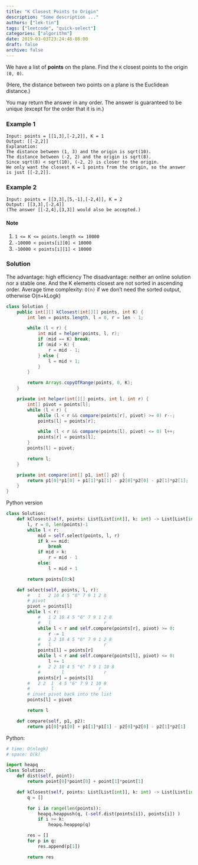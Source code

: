 ```yaml
---
title: "K Closest Points to Origin"
description: "Some description ..."
authors: ["lek-tin"]
tags: ["leetcode", "quick-select"]
categories: ["algorithm"]
date: 2019-03-03T23:24:48-08:00
draft: false
archive: false
---
```

We have a list of **points** on the plane. Find the `K` closest points to the origin `(0, 0)`.

(Here, the distance between two points on a plane is the Euclidean distance.)

You may return the answer in any order.  The answer is guaranteed to be unique (except for the order that it is in.)


### Example 1
```
Input: points = [[1,3],[-2,2]], K = 1
Output: [[-2,2]]
Explanation: 
The distance between (1, 3) and the origin is sqrt(10).
The distance between (-2, 2) and the origin is sqrt(8).
Since sqrt(8) < sqrt(10), (-2, 2) is closer to the origin.
We only want the closest K = 1 points from the origin, so the answer is just [[-2,2]].
```

### Example 2
```
Input: points = [[3,3],[5,-1],[-2,4]], K = 2
Output: [[3,3],[-2,4]]
(The answer [[-2,4],[3,3]] would also be accepted.)
```

#### Note
1. `1 <= K <= points.length <= 10000`
2. `-10000 < points[i][0] < 10000`
3. `-10000 < points[i][1] < 10000`

### Solution
The advantage: high efficiency
The disadvantage: neither an online solution nor a stable one. And the K elements closest are not sorted in ascending order.
Average time complexity: `O(n)` if we don’t need the sorted output, otherwise O(n+kLogk)

```java
class Solution {
    public int[][] kClosest(int[][] points, int K) {
        int len = points.length, l = 0, r = len - 1;

        while (l < r) {
            int mid = helper(points, l, r);
            if (mid == K) break;
            if (mid > K) {
                r = mid - 1;
            } else {
                l = mid + 1;
            }
        }

        return Arrays.copyOfRange(points, 0, K);
    }

    private int helper(int[][] points, int l, int r) {
        int[] pivot = points[l];
        while (l < r) {
            while (l < r && compare(points[r], pivot) >= 0) r--;
            points[l] = points[r];

            while (l < r && compare(points[l], pivot) <= 0) l++;
            points[r] = points[l];
        }
        points[l] = pivot;

        return l;
    }

    private int compare(int[] p1, int[] p2) {
        return p1[0]*p1[0] + p1[1]*p1[1] - p2[0]*p2[0] - p2[1]*p2[1];
    }
}
```
Python version
```python
class Solution:
    def kClosest(self, points: List[List[int]], k: int) -> List[List[int]]:
        l, r = 0, len(points)-1
        while l < r:
            mid = self.select(points, l, r)
            if k == mid:
                break
            if mid > k:
                r = mid - 1
            else:
                l = mid + 1

        return points[0:k]

    def select(self, points, l, r):
        #   1   2 10 4 5 "6" 7 9 1 2 8
        # pivot
        pivot = points[l]
        while l < r:
            #   1 2 10 4 5 "6" 7 9 1 2 8
            #   l                    r
            while l < r and self.compare(points[r], pivot) >= 0:
                r -= 1
            #   2 2 10 4 5 "6" 7 9 1 2 8
            #   l                    r
            points[l] = points[r]
            while l < r and self.compare(points[l], pivot) <= 0:
                l += 1
            #   2 2 10 4 5 "6" 7 9 1 10 8
            #        l               r
            points[r] = points[l]
        #   2 2  1  4 5 "6" 7 9 1 10 8
        #        l                 r
        # inset pivot back into the list
        points[l] = pivot

        return l

    def compare(self, p1, p2):
        return p1[0]*p1[0] + p1[1]*p1[1] - p2[0]*p2[0] - p2[1]*p2[1]
```
Python:
```python
# time: O(nlogk)
# space: O(k)

import heapq
class Solution:
    def dist(self, point):
        return point[0]*point[0] + point[1]*point[1]

    def kClosest(self, points: List[List[int]], k: int) -> List[List[int]]:
        q = []

        for i in range(len(points)):
            heapq.heappush(q, (-self.dist(points[i]), points[i]) )
            if i >= k:
                heapq.heappop(q)

        res = []
        for p in q:
            res.append(p[1])

        return res
```